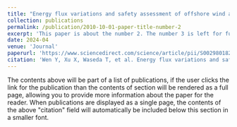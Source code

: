```yaml
---
title: "Energy flux variations and safety assessment of offshore wind and wave resources during typhoons in the northern South China Sea"
collection: publications
permalink: /publication/2010-10-01-paper-title-number-2
excerpt: 'This paper is about the number 2. The number 3 is left for future work.'
date: 2024-04
venue: 'Journal'
paperurl: 'https://www.sciencedirect.com/science/article/pii/S0029801824010205'
citation: 'Wen Y, Xu X, Waseda T, et al. Energy flux variations and safety assessment of offshore wind and wave resources during typhoons in the northern South China Sea[J]. Ocean Engineering, 2024, 302: 117683.'
---
```


The contents above will be part of a list of publications, if the user clicks the link for the publication than the contents of section will be rendered as a full page, allowing you to provide more information about the paper for the reader. When publications are displayed as a single page, the contents of the above "citation" field will automatically be included below this section in a smaller font.
